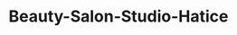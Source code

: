 ---
title: "Beauty-Salon-Studio-Hatice"
url: /stuttgart/beauty-salon-studio-hatice/
shop: Kosmetik
---
